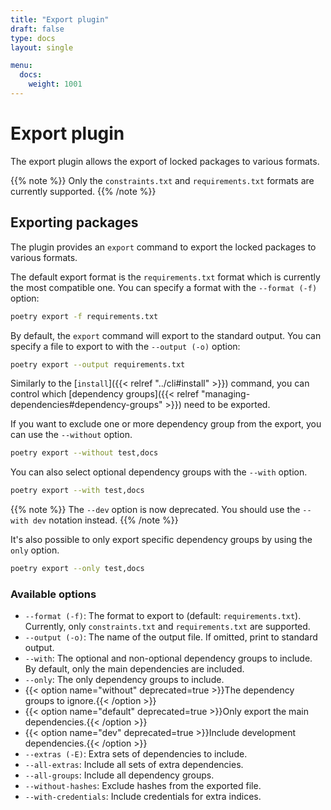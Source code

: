 ```yaml
---
title: "Export plugin"
draft: false
type: docs
layout: single

menu:
  docs:
    weight: 1001
---
```


# Export plugin

The export plugin allows the export of locked packages to various formats.

{{% note %}}
Only the `constraints.txt` and `requirements.txt` formats are currently supported.
{{% /note %}}

## Exporting packages

The plugin provides an `export` command to export the locked packages to
various formats.

The default export format is the `requirements.txt` format which is currently
the most compatible one. You can specify a format with the `--format (-f)` option:

```bash
poetry export -f requirements.txt
```

By default, the `export` command will export to the standard output.
You can specify a file to export to with the `--output (-o)` option:

```bash
poetry export --output requirements.txt
```

Similarly to the [`install`]({{< relref "../cli#install" >}}) command, you can control
which [dependency groups]({{< relref "managing-dependencies#dependency-groups" >}})
need to be exported.

If you want to exclude one or more dependency group from the export, you can use
the `--without` option.

```bash
poetry export --without test,docs
```

You can also select optional dependency groups with the `--with` option.

```bash
poetry export --with test,docs
```

{{% note %}}
The `--dev` option is now deprecated. You should use the `--with dev` notation instead.
{{% /note %}}

It's also possible to only export specific dependency groups by using the `only` option.

```bash
poetry export --only test,docs
```

### Available options

* `--format (-f)`: The format to export to (default: `requirements.txt`). Currently, only `constraints.txt` and `requirements.txt` are supported.
* `--output (-o)`: The name of the output file.  If omitted, print to standard output.
* `--with`: The optional and non-optional dependency groups to include. By default, only the main dependencies are included.
* `--only`: The only dependency groups to include.
* {{< option name="without" deprecated=true >}}The dependency groups to ignore.{{< /option >}}
* {{< option name="default" deprecated=true >}}Only export the main dependencies.{{< /option >}}
* {{< option name="dev" deprecated=true >}}Include development dependencies.{{< /option >}}
* `--extras (-E)`: Extra sets of dependencies to include.
* `--all-extras`: Include all sets of extra dependencies.
* `--all-groups`: Include all dependency groups.
* `--without-hashes`: Exclude hashes from the exported file.
* `--with-credentials`: Include credentials for extra indices.
